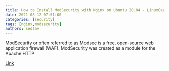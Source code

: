 ```yaml
---
title: How to Install ModSecurity with Nginx on Ubuntu 20.04 - LinuxCapable
date: 2021-08-12 07:51:00
categories: [security]
tags: [nginx,modsecurity]
authors: sedlav
---
```


ModSecurity or often referred to as Modsec is a free, open-source web application firewall (WAF). ModSecurity was created as a module for the Apache HTTP

[Link](https://www.linuxcapable.com/how-to-install-modsecurity-with-nginx-on-ubuntu-20-04/)
